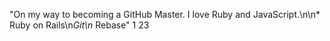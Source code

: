 "On my way to becoming a GitHub Master. I love Ruby and JavaScript.\n\n* Ruby on Rails\n*Git\n* Rebase" 
1
23